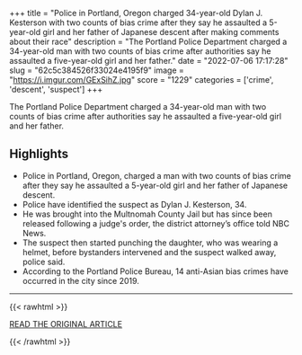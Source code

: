 +++
title = "Police in Portland, Oregon charged 34-year-old Dylan J. Kesterson with two counts of bias crime after they say he assaulted a 5-year-old girl and her father of Japanese descent after making comments about their race"
description = "The Portland Police Department charged a 34-year-old man with two counts of bias crime after authorities say he assaulted a five-year-old girl and her father."
date = "2022-07-06 17:17:28"
slug = "62c5c384526f33024e4195f9"
image = "https://i.imgur.com/GExSihZ.jpg"
score = "1229"
categories = ['crime', 'descent', 'suspect']
+++

The Portland Police Department charged a 34-year-old man with two counts of bias crime after authorities say he assaulted a five-year-old girl and her father.

## Highlights

- Police in Portland, Oregon, charged a man with two counts of bias crime after they say he assaulted a 5-year-old girl and her father of Japanese descent.
- Police have identified the suspect as Dylan J. Kesterson, 34.
- He was brought into the Multnomah County Jail but has since been released following a judge's order, the district attorney’s office told NBC News.
- The suspect then started punching the daughter, who was wearing a helmet, before bystanders intervened and the suspect walked away, police said.
- According to the Portland Police Bureau, 14 anti-Asian bias crimes have occurred in the city since 2019.

---

{{< rawhtml >}}
  <p class="article-category">
    <a target="_blank" href="https://www.nbcnews.com/news/asian-america/man-charged-bias-crime-attack-man-japanese-descent-daughter-rcna36710">READ THE ORIGINAL ARTICLE</a>
  </p>
{{< /rawhtml >}}
